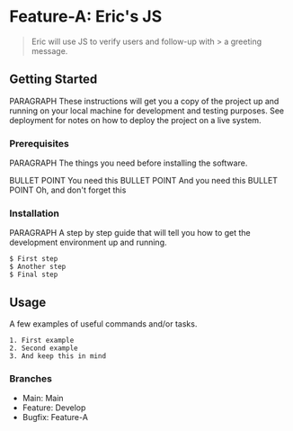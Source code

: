 # Feature-A: Eric's JS

> Eric will use JS to verify users and follow-up with > a greeting message.

## Getting Started

PARAGRAPH These instructions will get you a copy of the project up and running on your local machine for development and testing purposes. See deployment for notes on how to deploy the project on a live system.

### Prerequisites

PARAGRAPH The things you need before installing the software.

BULLET POINT You need this
BULLET POINT And you need this
BULLET POINT Oh, and don't forget this

### Installation

PARAGRAPH A step by step guide that will tell you how to get the development environment up and running.

```
$ First step
$ Another step
$ Final step
```

## Usage

A few examples of useful commands and/or tasks.

```
1. First example
2. Second example
3. And keep this in mind
```
### Branches

* Main: Main
* Feature: Develop
* Bugfix: Feature-A
